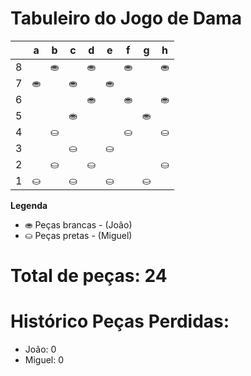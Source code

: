 # Tabuleiro do Jogo de Dama

|   | a | b | c | d | e | f | g | h |
|---|---|---|---|---|---|---|---|---|
| 8 |   | ⛂ |   | ⛂ |   | ⛂ |   | ⛂ |
| 7 | ⛂ |   | ⛂ |   | ⛂ |   |  |   |
| 6 |   |   |   | ⛂ |   | ⛂ |     |  ⛂ |
| 5 |   |   |  ⛂ |   |   |   |  ⛂ |   |
| 4 |   | ⛀  |   |   |   |⛀   |   |⛀   |
| 3 |  |   | ⛀ |   |⛀  |   |  |   |
| 2 |   | ⛀ |   | ⛀ |   |  |   | ⛀ |
| 1 | ⛀ |   | ⛀ |   | ⛀ |   | ⛀ |   |

**Legenda**

- ⛂ Peças brancas - (João)
- ⛀ Peças pretas - (Miguel)

# Total de peças: 24

# Histórico Peças Perdidas:

- João: 0
- Miguel: 0
